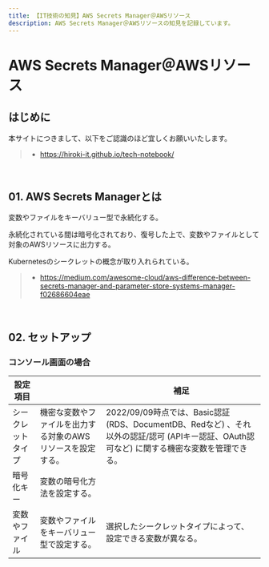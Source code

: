 ```yaml
---
title: 【IT技術の知見】AWS Secrets Manager＠AWSリソース
description: AWS Secrets Manager＠AWSリソースの知見を記録しています。
---
```


# AWS Secrets Manager＠AWSリソース

## はじめに

本サイトにつきまして、以下をご認識のほど宜しくお願いいたします。

> - https://hiroki-it.github.io/tech-notebook/

<br>

## 01. AWS Secrets Managerとは

変数やファイルをキーバリュー型で永続化する。

永続化されている間は暗号化されており、復号した上で、変数やファイルとして対象のAWSリソースに出力する。

Kubernetesのシークレットの概念が取り入れられている。

> - https://medium.com/awesome-cloud/aws-difference-between-secrets-manager-and-parameter-store-systems-manager-f02686604eae

<br>

## 02. セットアップ

### コンソール画面の場合

| 設定項目           |                                                             | 補足                                                                                                                                         |
| ------------------ | ----------------------------------------------------------- | -------------------------------------------------------------------------------------------------------------------------------------------- |
| シークレットタイプ | 機密な変数やファイルを出力する対象のAWSリソースを設定する。 | 2022/09/09時点では、Basic認証 (RDS、DocumentDB、Redなど) 、それ以外の認証/認可 (APIキー認証、OAuth認可など) に関する機密な変数を管理できる。 |
| 暗号化キー         | 変数の暗号化方法を設定する。                                |                                                                                                                                              |
| 変数やファイル     | 変数やファイルをキーバリュー型で設定する。                  | 選択したシークレットタイプによって、設定できる変数が異なる。                                                                                 |

<br>
